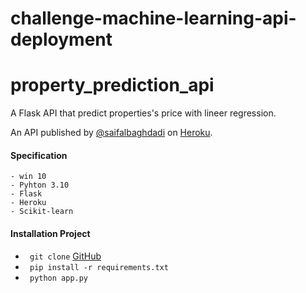 # challenge-machine-learning-api-deployment

# property_prediction_api
A Flask API that predict properties's price with lineer regression.

An API published by [@saifalbaghdadi](https://www.linkedin.com/in/saif-malkshahi/) on [Heroku](https://saif99.herokuapp.com/).

#### Specification
```
- win 10
- Pyhton 3.10
- Flask
- Heroku
- Scikit-learn
```
#### Installation Project

- ` git clone` [GitHub](https://github.com/saifalbaghdadi/challenge_API_deployment.git)
- ` pip install -r requirements.txt`
- ` python app.py`



